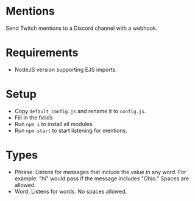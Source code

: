 # Mentions

Send Twitch mentions to a Discord channel with a webhook.

# Requirements

- NodeJS version supporting EJS imports.

# Setup

- Copy `default_config.js` and rename it to `config.js`.
- Fill in the fields
- Run `npm i` to install all modules.
- Run `npm start` to start listening for mentions.

# Types

- Phrase: Listens for messages that include the value in any word. For example: "hi" would pass if the message includes "Ohio." Spaces are allowed.
- Word: Listens for words. No spaces allowed.
